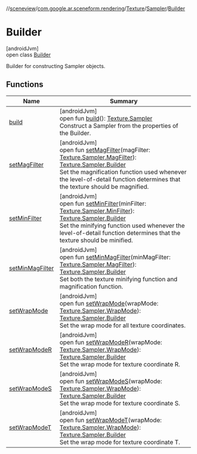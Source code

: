 //[sceneview](../../../../../index.md)/[com.google.ar.sceneform.rendering](../../../index.md)/[Texture](../../index.md)/[Sampler](../index.md)/[Builder](index.md)

# Builder

[androidJvm]\
open class [Builder](index.md)

Builder for constructing Sampler objects.

## Functions

| Name | Summary |
|---|---|
| [build](build.md) | [androidJvm]<br>open fun [build](build.md)(): [Texture.Sampler](../index.md)<br>Construct a Sampler from the properties of the Builder. |
| [setMagFilter](set-mag-filter.md) | [androidJvm]<br>open fun [setMagFilter](set-mag-filter.md)(magFilter: [Texture.Sampler.MagFilter](../-mag-filter/index.md)): [Texture.Sampler.Builder](index.md)<br>Set the magnification function used whenever the level-of-detail function determines that the texture should be magnified. |
| [setMinFilter](set-min-filter.md) | [androidJvm]<br>open fun [setMinFilter](set-min-filter.md)(minFilter: [Texture.Sampler.MinFilter](../-min-filter/index.md)): [Texture.Sampler.Builder](index.md)<br>Set the minifying function used whenever the level-of-detail function determines that the texture should be minified. |
| [setMinMagFilter](set-min-mag-filter.md) | [androidJvm]<br>open fun [setMinMagFilter](set-min-mag-filter.md)(minMagFilter: [Texture.Sampler.MagFilter](../-mag-filter/index.md)): [Texture.Sampler.Builder](index.md)<br>Set both the texture minifying function and magnification function. |
| [setWrapMode](set-wrap-mode.md) | [androidJvm]<br>open fun [setWrapMode](set-wrap-mode.md)(wrapMode: [Texture.Sampler.WrapMode](../-wrap-mode/index.md)): [Texture.Sampler.Builder](index.md)<br>Set the wrap mode for all texture coordinates. |
| [setWrapModeR](set-wrap-mode-r.md) | [androidJvm]<br>open fun [setWrapModeR](set-wrap-mode-r.md)(wrapMode: [Texture.Sampler.WrapMode](../-wrap-mode/index.md)): [Texture.Sampler.Builder](index.md)<br>Set the wrap mode for texture coordinate R. |
| [setWrapModeS](set-wrap-mode-s.md) | [androidJvm]<br>open fun [setWrapModeS](set-wrap-mode-s.md)(wrapMode: [Texture.Sampler.WrapMode](../-wrap-mode/index.md)): [Texture.Sampler.Builder](index.md)<br>Set the wrap mode for texture coordinate S. |
| [setWrapModeT](set-wrap-mode-t.md) | [androidJvm]<br>open fun [setWrapModeT](set-wrap-mode-t.md)(wrapMode: [Texture.Sampler.WrapMode](../-wrap-mode/index.md)): [Texture.Sampler.Builder](index.md)<br>Set the wrap mode for texture coordinate T. |
